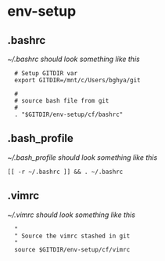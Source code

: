 # env-setup
## .bashrc
_~/.bashrc should look something like this_
```
  # Setup GITDIR var
  export GITDIR=/mnt/c/Users/bghya/git

  #
  # source bash file from git
  #
  . "$GITDIR/env-setup/cf/bashrc"
```
## .bash_profile
_~/.bash_profile should look something like this_
```
[[ -r ~/.bashrc ]] && . ~/.bashrc
```
## .vimrc
_~/.vimrc should look something like this_
```
  "
  " Source the vimrc stashed in git
  "
  source $GITDIR/env-setup/cf/vimrc
```
